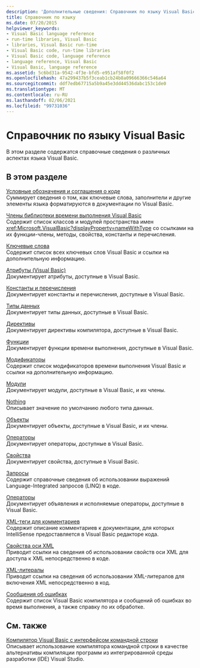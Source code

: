 ```yaml
---
description: 'Дополнительные сведения: Справочник по языку Visual Basic'
title: Справочник по языку
ms.date: 07/20/2015
helpviewer_keywords:
- Visual Basic language reference
- run-time libraries, Visual Basic
- libraries, Visual Basic run-time
- Visual Basic code, run-time libraries
- Visual Basic code, language reference
- language reference, Visual Basic
- Visual Basic, language reference
ms.assetid: 5c6bd31a-9542-4f3e-bfd5-e951af58f0f2
ms.openlocfilehash: 47a299437b5f3ceab1cb24b8a09666366c546a64
ms.sourcegitcommit: ddf7edb67715a5b9a45e3dd44536dabc153c1de0
ms.translationtype: MT
ms.contentlocale: ru-RU
ms.lasthandoff: 02/06/2021
ms.locfileid: "99731036"
---
```

# <a name="visual-basic-language-reference"></a>Справочник по языку Visual Basic

В этом разделе содержатся справочные сведения о различных аспектах языка Visual Basic.  
  
## <a name="in-this-section"></a>В этом разделе  

 [Условные обозначения и соглашения о коде](typographic-and-code-conventions.md)  
 Суммирует сведения о том, как ключевые слова, заполнители и другие элементы языка форматируются в документации по Visual Basic.  
  
 [Члены библиотеки времени выполнения Visual Basic](runtime-library-members.md)  
 Содержит список классов и модулей пространства имен <xref:Microsoft.VisualBasic?displayProperty=nameWithType> со ссылками на их функции-члены, методы, свойства, константы и перечисления.  
  
 [Ключевые слова](keywords/index.md)  
 Содержит список всех ключевых слов Visual Basic и ссылки на дополнительную информацию.  
  
 [Атрибуты (Visual Basic)](attributes.md)  
 Документирует атрибуты, доступные в Visual Basic.  
  
 [Константы и перечисления](constants-and-enumerations.md)  
 Документирует константы и перечисления, доступные в Visual Basic.  
  
 [Типы данных](data-types/index.md)  
 Документирует типы данных, доступные в Visual Basic.  
  
 [Директивы](directives/index.md)  
 Документирует директивы компилятора, доступные в Visual Basic.  
  
 [Функции](functions/index.md)  
 Документирует функции времени выполнения, доступные в Visual Basic.  
  
 [Модификаторы](modifiers/index.md)  
 Содержит список модификаторов времени выполнения Visual Basic и ссылки на дополнительную информацию.  
  
 [Модули](modules.md)  
 Документирует модули, доступные в Visual Basic, и их члены.  
  
 [Nothing](nothing.md)  
 Описывает значение по умолчанию любого типа данных.  
  
 [Объекты](objects/index.md)  
 Документирует объекты, доступные в Visual Basic, и их члены.  
  
 [Операторы](operators/index.md)  
 Документирует операторы, доступные в Visual Basic.  
  
 [Свойства](properties.md)  
 Документирует свойства, доступные в Visual Basic.  
  
 [Запросы](queries/index.md)  
 Содержит справочные сведения об использовании выражений Language-Integrated запросов (LINQ) в коде.  
  
 [Операторы](statements/index.md)  
 Документирует объявления и исполняемые операторы, доступные в Visual Basic.  
  
 [XML-теги для комментариев](xmldoc/index.md)  
 Содержит описание комментариев к документации, для которых IntelliSense предоставляется в Visual Basic редакторе кода.  
  
 [Свойства оси XML](xml-axis/index.md)  
 Приводит ссылки на сведения об использовании свойств оси XML для доступа к XML непосредственно в коде.  
  
 [XML-литералы](xml-literals/index.md)  
 Приводит ссылки на сведения об использовании XML-литералов для включения XML непосредственно в код.  
  
 [Сообщения об ошибках](error-messages/index.md)  
 Содержит список Visual Basic компилятора и сообщений об ошибках во время выполнения, а также справку по их обработке.  
  
## <a name="related-sections"></a>См. также  

 [Компилятор Visual Basic с интерфейсом командной строки](../reference/command-line-compiler/index.md)  
 Описывает использование компилятора командной строки в качестве альтернативы компиляции программ из интегрированной среды разработки (IDE) Visual Studio.
